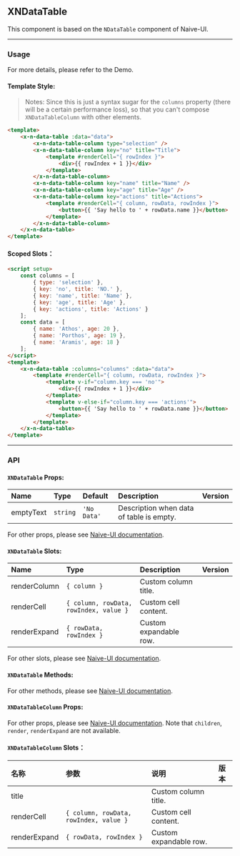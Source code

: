 ﻿## XNDataTable

This component is based on the `NDataTable` component of Naive-UI.

---

### Usage

For more details, please refer to the Demo.

#### Template Style:

> Notes: Since this is just a syntax sugar for the `columns` property (there will be a certain performance loss), so that you can't compose `XNDataTableColumn` with other elements.

```html
<template>
    <x-n-data-table :data="data">
        <x-n-data-table-column type="selection" />
        <x-n-data-table-column key="no" title="Title">
            <template #renderCell="{ rowIndex }">
                <div>{{ rowIndex + 1 }}</div>
            </template>
        </x-n-data-table-column>
        <x-n-data-table-column key="name" title="Name" />
        <x-n-data-table-column key="age" title="Age" />
        <x-n-data-table-column key="actions" title="Actions">
            <template #renderCell="{ column, rowData, rowIndex }">
                <button>{{ 'Say hello to ' + rowData.name }}</button>
            </template>
        </x-n-data-table-column>
    </x-n-data-table>
</template>
```

#### Scoped Slots：

```html
<script setup>
    const columns = [
        { type: 'selection' },
        { key: 'no', title: 'NO.' },
        { key: 'name', title: 'Name' },
        { key: 'age', title: 'Age' },
        { key: 'actions', title: 'Actions' }
    ];
    const data = [
        { name: 'Athos', age: 20 },
        { name: 'Porthos', age: 19 },
        { name: 'Aramis', age: 18 }
    ];
</script>
<template>
    <x-n-data-table :columns="columns" :data="data">
        <template #renderCell="{ column, rowData, rowIndex }">
            <template v-if="column.key === 'no'">
                <div>{{ rowIndex + 1 }}</div>
            </template>
            <template v-else-if="column.key === 'actions'">
                <button>{{ 'Say hello to ' + rowData.name }}</button>
            </template>
        </template>
    </x-n-data-table>
</template>
```

---

### API

#### `XNDataTable` Props:

| Name      | Type     | Default     | Description                              | Version |
| :-------- | :------- | :---------- | :--------------------------------------- | :------ |
| emptyText | `string` | `'No Data'` | Description when data of table is empty. |         |

For other props, please see [Naive-UI documentation](https://www.naiveui.com/en-US/os-theme/components/data-table#DataTable-Props).

#### `XNDataTable` Slots:

| Name         | Type                                   | Description            | Version |
| :----------- | :------------------------------------- | :--------------------- | :------ |
| renderColumn | `{ column }`                           | Custom column title.   |         |
| renderCell   | `{ column, rowData, rowIndex, value }` | Custom cell content.   |         |
| renderExpand | `{ rowData, rowIndex }`                | Custom expandable row. |         |

For other slots, please see [Naive-UI documentation](https://www.naiveui.com/en-US/os-theme/components/data-table#DataTable-Slots).

#### `XNDataTable` Methods:

For other methods, please see [Naive-UI documentation](https://www.naiveui.com/en-US/os-theme/components/data-table#DataTable-Methods).

#### `XNDataTableColumn` Props:

For other props, please see [Naive-UI documentation](https://www.naiveui.com/en-US/os-theme/components/data-table#DataTableColumn-Properties). Note that `children`, `render`, `renderExpand` are not available.

#### `XNDataTableColumn` Slots：

| 名称         | 参数                                   | 说明                   | 版本 |
| :----------- | :------------------------------------- | :--------------------- | :--- |
| title        |                                        | Custom column title.   |      |
| renderCell   | `{ column, rowData, rowIndex, value }` | Custom cell content.   |      |
| renderExpand | `{ rowData, rowIndex }`                | Custom expandable row. |      |
